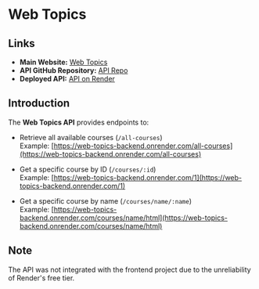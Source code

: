 # Web Topics

## Links

- **Main Website:** [Web Topics](https://sd-0924.github.io/anas-alardah-project1)  
- **API GitHub Repository:** [API Repo](https://github.com/Anas-M-Ardah/Web-Topics-Backend/tree/master)  
- **Deployed API:** [API on Render](https://web-topics-backend.onrender.com)

## Introduction

The **Web Topics API** provides endpoints to:

- Retrieve all available courses (`/all-courses`)  
  Example: [https://web-topics-backend.onrender.com/all-courses](https://web-topics-backend.onrender.com/all-courses)

- Get a specific course by ID (`/courses/:id`)  
  Example: [https://web-topics-backend.onrender.com/1](https://web-topics-backend.onrender.com/1)

- Get a specific course by name (`/courses/name/:name`)  
  Example: [https://web-topics-backend.onrender.com/courses/name/html](https://web-topics-backend.onrender.com/courses/name/html)

## Note
The API was not integrated with the frontend project due to the unreliability of Render's free tier.
